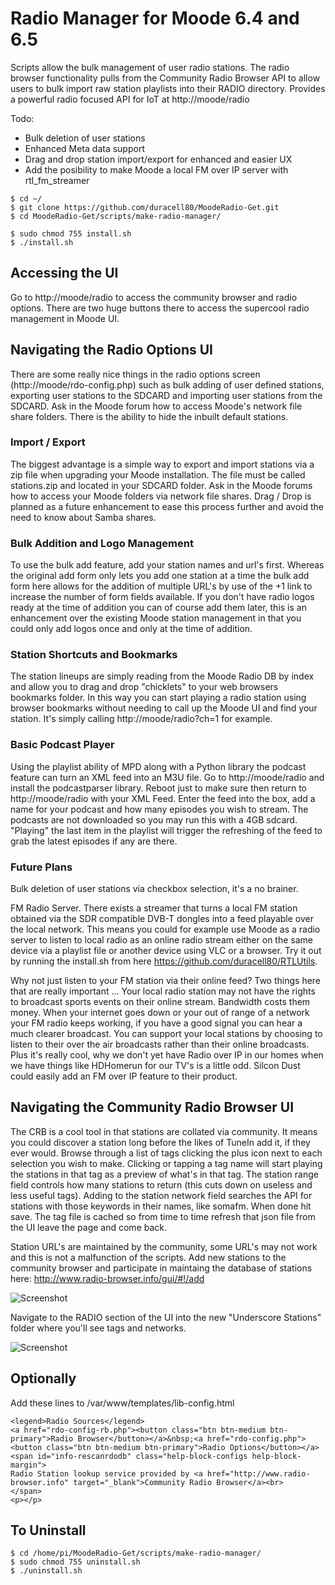 # Radio Manager for Moode 6.4 and 6.5

Scripts allow the bulk management of user radio stations. The radio browser functionality pulls from the Community Radio Browser API to allow users to bulk import raw station playlists into their RADIO directory. Provides a powerful radio focused API for IoT at http://moode/radio

Todo:
- Bulk deletion of user stations
- Enhanced Meta data support
- Drag and drop station import/export for enhanced and easier UX
- Add the posibility to make Moode a local FM over IP server with rtl_fm_streamer

```
$ cd ~/
$ git clone https://github.com/duracell80/MoodeRadio-Get.git
$ cd MoodeRadio-Get/scripts/make-radio-manager/

$ sudo chmod 755 install.sh
$ ./install.sh
```

## Accessing the UI
Go to http://moode/radio to access the community browser and radio options. There are two huge buttons there to access the supercool radio management in Moode UI.

## Navigating the Radio Options UI
There are some really nice things in the radio options screen (http://moode/rdo-config.php) such as bulk adding of user defined stations, exporting user stations to the SDCARD and importing user stations from the SDCARD. Ask in the Moode forum how to access Moode's network file share folders. There is the ability to hide the inbuilt default stations.

### Import / Export
The biggest advantage is a simple way to export and import stations via a zip file when upgrading your Moode installation. The file must be called stations.zip and located in your SDCARD folder. Ask in the Moode forums how to access your Moode folders via network file shares. Drag / Drop is planned as a future enhancement to ease this process further and avoid the need to know about Samba shares.

### Bulk Addition and Logo Management
To use the bulk add feature, add your station names and url's first. Whereas the original add form only lets you add one station at a time the bulk add form here allows for the addition of multiple URL's by use of the +1 link to increase the number of form fields available. If you don't have radio logos ready at the time of addition you can of course add them later, this is an enhancement over the existing Moode station management in that you could only add logos once and only at the time of addition.

### Station Shortcuts and Bookmarks
The station lineups are simply reading from the Moode Radio DB by index and allow you to drag and drop "chicklets" to your web browsers bookmarks folder. In this way you can start playing a radio station using browser bookmarks without needing to call up the Moode UI and find your station. It's simply calling http://moode/radio?ch=1 for example.

### Basic Podcast Player
Using the playlist ability of MPD along with a Python library the podcast feature can turn an XML feed into an M3U file. Go to http://moode/radio and install the podcastparser library. Reboot just to make sure then return to http://moode/radio with your XML Feed. Enter the feed into the box, add a name for your podcast and how many episodes you wish to stream. The podcasts are not downloaded so you may run this with a 4GB sdcard. "Playing" the last item in the playlist will trigger the refreshing of the feed to grab the latest episodes if any are there.

### Future Plans
Bulk deletion of user stations via checkbox selection, it's a no brainer.

FM Radio Server. There exists a streamer that turns a local FM station obtained via the SDR compatible DVB-T dongles into a feed playable over the local network. This means you could for example use Moode as a radio server to listen to local radio as an online radio stream either on the same device via a playlist file or another device using VLC or a browser. Try it out by running the install.sh from here https://github.com/duracell80/RTLUtils. 

Why not just listen to your FM station via their online feed? Two things here that are really important ... Your local radio station may not have the rights to broadcast sports events on their online stream. Bandwidth costs them money. When your internet goes down or your out of range of a network your FM radio keeps working, if you have a good signal you can hear a much clearer broadcast. You can support your local stations by choosing to listen to their over the air broadcasts rather than their online broadcasts. Plus it's really cool, why we don't yet have Radio over IP in our homes when we have things like HDHomerun for our TV's is a little odd. Silcon Dust could easily add an FM over IP feature to their product.


## Navigating the Community Radio Browser UI
The CRB is a cool tool in that stations are collated via community. It means you could discover a station long before the likes of TuneIn add it, if they ever would. Browse through a list of tags clicking the plus icon next to each selection you wish to make. Clicking or tapping a tag name will start playing the stations in that tag as a preview of what's in that tag. The station range field controls how many stations to return (this cuts down on useless and less useful tags). Adding to the station network field searches the API for stations with those keywords in their names, like somafm. When done hit save. The tag file is cached so from time to time refresh that json file from the UI leave the page and come back.

Station URL's are maintained by the community, some URL's may not work and this is not a malfunction of the scripts. Add new stations to the community browser and participate in maintaing the database of stations here:
http://www.radio-browser.info/gui/#!/add


![Screenshot](https://raw.githubusercontent.com/duracell80/MoodeRadio-Get/master/scripts/make-radio-manager/001.png)



Navigate to the RADIO section of the UI into the new "Underscore Stations" folder where you'll see tags and networks.

![Screenshot](https://raw.githubusercontent.com/duracell80/MoodeRadio-Get/master/scripts/make-radio-manager/002.png)

## Optionally

Add these lines to /var/www/templates/lib-config.html
```
<legend>Radio Sources</legend>
<a href="rdo-config-rb.php"><button class="btn btn-medium btn-primary">Radio Browser</button></a>&nbsp;<a href="rdo-config.php"><button class="btn btn-medium btn-primary">Radio Options</button></a>
<span id="info-rescanrdodb" class="help-block-configs help-block-margin">
Radio Station lookup service provided by <a href="http://www.radio-browser.info" target="_blank">Community Radio Browser</a><br>
</span>
<p></p>
```



## To Uninstall
```
$ cd /home/pi/MoodeRadio-Get/scripts/make-radio-manager/
$ sudo chmod 755 uninstall.sh
$ ./uninstall.sh
```
